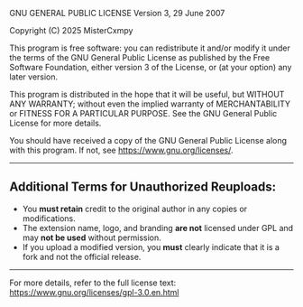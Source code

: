 GNU GENERAL PUBLIC LICENSE
Version 3, 29 June 2007

Copyright (C) 2025 MisterCxmpy

This program is free software: you can redistribute it and/or modify it under the terms of the GNU General Public License as published by the Free Software Foundation, either version 3 of the License, or (at your option) any later version.

This program is distributed in the hope that it will be useful, but WITHOUT ANY WARRANTY; without even the implied warranty of MERCHANTABILITY or FITNESS FOR A PARTICULAR PURPOSE. See the GNU General Public License for more details.

You should have received a copy of the GNU General Public License along with this program. If not, see <https://www.gnu.org/licenses/>.

---

## Additional Terms for Unauthorized Reuploads:
- You **must retain** credit to the original author in any copies or modifications.
- The extension name, logo, and branding **are not** licensed under GPL and may **not be used** without permission.
- If you upload a modified version, you **must** clearly indicate that it is a fork and not the official release.

---

For more details, refer to the full license text: <https://www.gnu.org/licenses/gpl-3.0.en.html>
